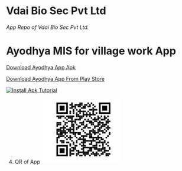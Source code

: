 # Vdai Bio Sec Pvt Ltd
*App Repo of Vdai Bio Sec Pvt Ltd.*

# Ayodhya MIS for village work App 

[Download Ayodhya App Apk](com.www.misayodhya-4.0.3-35-release.apk)

<a id="market-url" href="market://details?id=com.www.misayodhya">Download Ayodhya App From Play Store</a>

[![Install Apk Tutorial](https://img.youtube.com/vi/AwzdF3vXu04/0.jpg)](https://www.youtube.com/watch?v=AwzdF3vXu04)



4. QR of App
![logo3](https://raw.githubusercontent.com/pranimation/vdaiapps/master/images/3.jpg)
